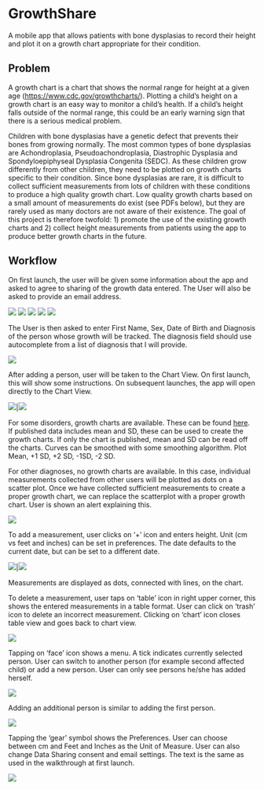 # GrowthShare

A mobile app that allows patients with bone dysplasias to record their height and plot it on a growth chart appropriate for their condition.

## Problem

A growth chart is a chart that shows the normal range for height at a given age (https://www.cdc.gov/growthcharts/). Plotting a child’s height on a growth chart is an easy way to monitor a child’s health. If a child’s height falls outside of the normal range, this could be an early warning sign that there is a serious medical problem.

Children with bone dysplasias have a genetic defect that prevents their bones from growing normally. The most common types of bone dysplasias are Achondroplasia, Pseudoachondroplasia, Diastrophic Dysplasia and Spondyloepiphyseal Dysplasia Congenita (SEDC). As these children grow differently from other children, they need to be plotted on growth charts specific to their condition. Since bone dysplasias are rare, it is difficult to collect sufficient measurements from lots of children with these conditions to produce a high quality growth chart. Low quality growth charts based on a small amount of measurements do exist (see PDFs below), but they are rarely used as many doctors are not aware of their existence. The goal of this project is therefore twofold: 1) promote the use of the existing growth charts and 2) collect height measurements from patients using the app to produce better growth charts in the future.

## Workflow

On first launch, the user will be given some information about the app and asked to agree to sharing of the growth data entered.  The User will also be asked to provide an email address. 

![](Mockups/Welcome.png) ![](Mockups/Intro.png) ![](Mockups/Data%20Collection%20Consent.png) ![](Mockups/Email%20Contact%20Consent.png) ![](Mockups/Thank%20You.png)

The User is then asked to enter First Name, Sex, Date of Birth and Diagnosis of the person whose growth will be tracked. The diagnosis field should use autocomplete from a list of diagnosis that I will provide.

![](Mockups/Add%20Person.png)

After adding a person, user will be taken to the Chart View. On first launch, this will show some instructions. On subsequent launches, the app will open directly to the Chart View.

![](Mockups/Chart%20View%20First%20Launch.png)|![](Mockups/Chart%20View.png)

For some disorders, growth charts are available. These can be found [here](PublishedGrowthCharts/). If published data includes mean and SD, these can be used to create the growth charts. If only the chart is published, mean and SD can be read off the charts. Curves can be smoothed with some smoothing algorithm. Plot Mean, +1 SD, +2 SD, -1SD, -2 SD.

For other diagnoses, no growth charts are available. In this case, individual measurements collected from other users will be plotted as dots on a scatter plot. Once we have collected sufficient measurements to create a proper growth chart, we can replace the scatterplot with a proper growth chart. User is shown an alert explaining this.

![](Mockups/No%20Chart%20Warning.png)

To add a measurement, user clicks on ‘+’ icon and enters height. Unit (cm vs feet and inches) can be set in preferences. The date defaults to the current date, but can be set to a different date.

![](Mockups/Add%20Measurement.png)|![](Mockups/Change%20Date.png)

Measurements are displayed as dots, connected with lines, on the chart.

To delete a measurement, user taps on ‘table’ icon in right upper corner, this shows the entered measurements in a table format. User can click on ‘trash’ icon to delete an incorrect measurement. Clicking on ‘chart’ icon closes table view and goes back to chart view.

![](Mockups/Delete%20Measurement.png)

Tapping on ‘face’ icon shows a menu. A tick indicates currently selected person. User can switch to another person (for example second affected child) or add a new person. User can only see persons he/she has added herself.

![](Mockups/Switch%20or%20Add%20Child.png)

Adding an additional person is similar to adding the first person.

![](Mockups/Show%20Person.png)

Tapping the ‘gear’ symbol shows the Preferences. User can choose between cm and Feet and Inches as the Unit of Measure. User can also change Data Sharing consent and email settings. The text is the same as used in the walkthrough at first launch.

![](Mockups/Settings.png)

